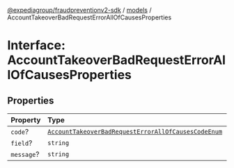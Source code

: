 [@expediagroup/fraudpreventionv2-sdk](../../index.md) / [models](../index.md) / AccountTakeoverBadRequestErrorAllOfCausesProperties

# Interface: AccountTakeoverBadRequestErrorAllOfCausesProperties

## Properties

| Property | Type | Description | Source |
| :------ | :------ | :------ | :------ |
| `code`? | [`AccountTakeoverBadRequestErrorAllOfCausesCodeEnum`](../type-aliases/AccountTakeoverBadRequestErrorAllOfCausesCodeEnum.md) | - | models/AccountTakeoverBadRequestErrorAllOfCauses.ts:50 |
| `field`? | `string` | - | models/AccountTakeoverBadRequestErrorAllOfCauses.ts:51 |
| `message`? | `string` | - | models/AccountTakeoverBadRequestErrorAllOfCauses.ts:52 |
